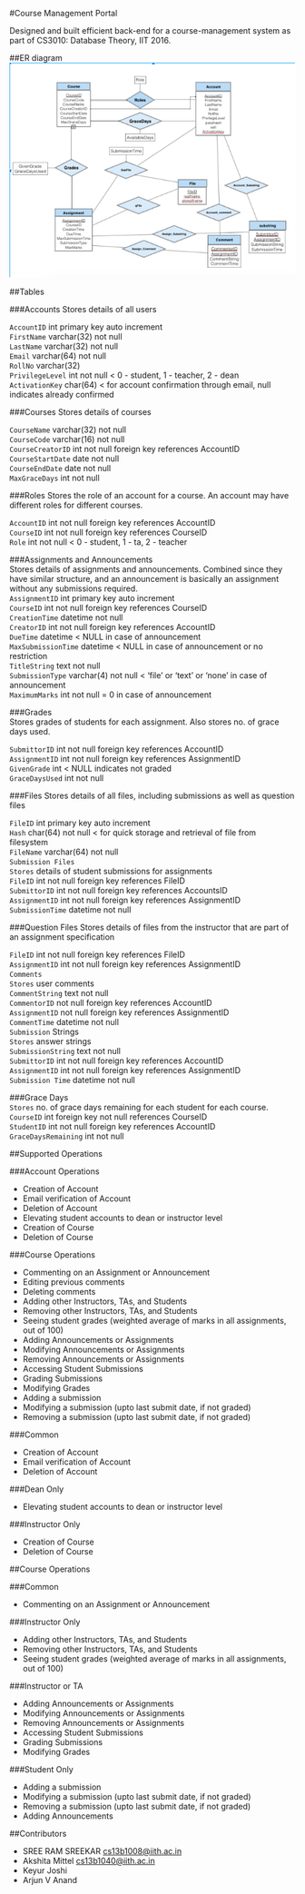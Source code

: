 #Course Management Portal

Designed and built efficient back-end for a course-management system as part of CS3010: Database Theory, IIT 2016.

##ER diagram
![](https://github.com/sreekarcheg/GO-CMS/blob/master/ER-diag.png)

##Tables

###Accounts
Stores details of all users  

`AccountID` int primary key auto increment  
`FirstName` varchar(32) not null  
`LastName` varchar(32) not null  
`Email` varchar(64) not null  
`RollNo` varchar(32)  
`PrivilegeLevel` int not null < 0 - student, 1 - teacher, 2 - dean  
`ActivationKey` char(64) < for account confirmation through email, null indicates already confirmed

###Courses
Stores details of courses  
  
`CourseName` varchar(32) not null  
`CourseCode` varchar(16) not null  
`CourseCreatorID` int not null foreign key references AccountID  
`CourseStartDate` date not null  
`CourseEndDate` date not null  
`MaxGraceDays` int not null  

###Roles
Stores the role of an account for a course. An account may have different roles for different courses.  

`AccountID` int not null foreign key references AccountID  
`CourseID` int not null foreign key references CourseID  
`Role` int not null < 0 - student, 1 - ta, 2 - teacher  

###Assignments and Announcements  
Stores details of assignments and announcements. Combined since they have similar structure, and an announcement is basically an assignment without any submissions required.  
`AssignmentID` int primary key auto increment  
`CourseID` int not null foreign key references CourseID  
`CreationTime` datetime not null  
`CreatorID` int not null foreign key references AccountID  
`DueTime` datetime < NULL in case of announcement  
`MaxSubmissionTime` datetime < NULL in case of announcement or no restriction  
`TitleString` text not null  
`SubmissionType` varchar(4) not null < ‘file’ or ‘text’ or ‘none’ in case of announcement  
`MaximumMarks` int not null = 0 in case of announcement  

###Grades  
Stores grades of students for each assignment. Also stores no. of grace days used.  

`SubmittorID` int not null foreign key references AccountID  
`AssignmentID` int not null foreign key references AssignmentID  
`GivenGrade` int < NULL indicates not graded  
`GraceDaysUsed` int not null  

###Files
Stores details of all files, including submissions as well as question files  

`FileID` int primary key auto increment  
`Hash` char(64) not null < for quick storage and retrieval of file from filesystem  
`FileName` varchar(64) not null  
`Submission Files`  
`Stores` details of student submissions for assignments  
`FileID` int not null foreign key references FileID  
`SubmittorID` int not null foreign key references AccountsID  
`AssignmentID` int not null foreign key references AssignmentID  
`SubmissionTime` datetime not null  

###Question Files
Stores details of files from the instructor that are part of an assignment specification  

`FileID` int not null foreign key references FileID  
`AssignmentID` int not null foreign key references AssignmentID  
`Comments`  
`Stores` user comments  
`CommentString` text not null  
`CommentorID` not null foreign key references AccountID  
`AssignmentID` not null foreign key references AssignmentID  
`CommentTime` datetime not null  
`Submission` Strings  
`Stores` answer strings  
`SubmissionString` text not null  
`SubmittorID` int not null foreign key references AccountID  
`AssignmentID` int not null foreign key references AssignmentID  
`Submission Time` datetime not null  

###Grace Days  
`Stores` no. of grace days remaining for each student for each course.  
`CourseID` int foreign key not null references CourseID  
`StudentID` int not null foreign key references AccountID   
`GraceDaysRemaining` int not null  

##Supported Operations    

###Account Operations  

* Creation of Account
* Email verification of Account
* Deletion of Account
* Elevating student accounts to dean or instructor level
* Creation of Course
* Deletion of Course

###Course Operations
* Commenting on an Assignment or Announcement
* Editing previous comments
* Deleting comments
* Adding other Instructors, TAs, and Students
* Removing other Instructors, TAs, and Students
* Seeing student grades (weighted average of marks in all assignments, out of 100)
* Adding Announcements or Assignments
* Modifying Announcements or Assignments
* Removing Announcements or Assignments
* Accessing Student Submissions
* Grading Submissions
* Modifying Grades
* Adding a submission
* Modifying a submission (upto last submit date, if not graded)
* Removing a submission (upto last submit date, if not graded)

###Common
* Creation of Account
* Email verification of Account
* Deletion of Account

###Dean Only
* Elevating student accounts to dean or instructor level

###Instructor Only
* Creation of Course
* Deletion of Course

##Course Operations

###Common
* Commenting on an Assignment or Announcement

###Instructor Only
* Adding other Instructors, TAs, and Students
* Removing other Instructors, TAs, and Students
* Seeing student grades (weighted average of marks in all assignments, out of 100)

###Instructor or TA
* Adding Announcements or Assignments
* Modifying Announcements or Assignments
* Removing Announcements or Assignments
* Accessing Student Submissions
* Grading Submissions
* Modifying Grades

###Student Only
* Adding a submission
* Modifying a submission (upto last submit date, if not graded)
* Removing a submission (upto last submit date, if not graded)
* Adding Announcements

##Contributors
* SREE RAM SREEKAR cs13b1008@iith.ac.in
* Akshita Mittel cs13b1040@iith.ac.in
* Keyur Joshi
* Arjun V Anand
